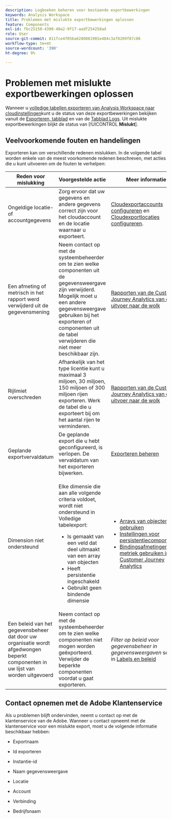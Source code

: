 ```yaml
---
description: Logboeken beheren voor bestaande exportbewerkingen
keywords: Analysis Workspace
title: Problemen met mislukte exportbewerkingen oplossen
feature: Components
exl-id: fbc25150-4390-40a2-9f17-aadf254258ad
role: User
source-git-commit: 811fce4f056a6280081901e484c3af8209f87c06
workflow-type: tm+mt
source-wordcount: '390'
ht-degree: 0%

---
```


# Problemen met mislukte exportbewerkingen oplossen

Wanneer u [volledige tabellen exporteren van Analysis Workspace naar cloudinstellingen](/help/analysis-workspace/export/export-cloud.md)kunt u de status van deze exportbewerkingen bekijken vanuit de [Exporteren, tabblad](/help/components/exports/manage-exports.md) en van de [Tabblad Logs](/help/components/exports/manage-export-logs.md). Uit mislukte exportbewerkingen blijkt de status van [!UICONTROL **Mislukt**].

## Veelvoorkomende fouten en handelingen

Exporteren kan om verschillende redenen mislukken. In de volgende tabel worden enkele van de meest voorkomende redenen beschreven, met acties die u kunt uitvoeren om de fouten te verhelpen:

| Reden voor mislukking | Voorgestelde actie | Meer informatie |
|---------|----------|---------|
| Ongeldige locatie- of accountgegevens | Zorg ervoor dat uw gegevens en andere gegevens correct zijn voor het cloudaccount en de locatie waarnaar u exporteert. | [Cloudexportaccounts configureren](/help/components/exports/cloud-export-accounts.md) en [Cloudexportlocaties configureren](/help/components/exports/cloud-export-locations.md). |
| Een afmeting of metrisch in het rapport werd verwijderd uit de gegevensmening | Neem contact op met de systeembeheerder om te zien welke componenten uit de gegevensweergave zijn verwijderd. Mogelijk moet u een andere gegevensweergave gebruiken bij het exporteren of componenten uit de tabel verwijderen die niet meer beschikbaar zijn. | [Rapporten van de Customer Journey Analytics van de uitvoer naar de wolk](/help/analysis-workspace/export/export-cloud.md) |
| Rijlimiet overschreden | Afhankelijk van het type licentie kunt u maximaal 3 miljoen, 30 miljoen, 150 miljoen of 300 miljoen rijen exporteren. Werk de tabel die u exporteert bij om het aantal rijen te verminderen. | [Rapporten van de Customer Journey Analytics van de uitvoer naar de wolk](/help/analysis-workspace/export/export-cloud.md) |
| Geplande exportvervaldatum | De geplande export die u hebt geconfigureerd, is verlopen. De vervaldatum van het exporteren bijwerken. | [Exporteren beheren](/help/components/exports/manage-exports.md) |
| Dimension niet ondersteund | <p>Elke dimensie die aan alle volgende criteria voldoet, wordt niet ondersteund in Volledige tabelexport:</p> <ul><li>Is gemaakt van een veld dat deel uitmaakt van een array van objecten</li><li>Heeft persistentie ingeschakeld<li>Gebruikt geen bindende dimensie</li> | <ul><li>[Arrays van objecten gebruiken](/help/use-cases/object-arrays.md)</li><li>[Instellingen voor persistentiecomponenten](/help/data-views/component-settings/persistence.md)<li>[Bindingsafmetingen en metriek gebruiken in Customer Journey Analytics](/help/use-cases/data-views/binding-dimensions-metrics.md)</li> |
| Een beleid van het gegevensbeheer dat door uw organisatie wordt afgedwongen beperkt componenten in uw lijst van worden uitgevoerd | Neem contact op met de systeembeheerder om te zien welke componenten niet mogen worden geëxporteerd. Verwijder de beperkte componenten voordat u gaat exporteren. | *Filter op beleid voor gegevensbeheer in gegevensweergaven* sectie in [Labels en beleid](/help/data-views/data-governance.md) |

## Contact opnemen met de Adobe Klantenservice

Als u problemen blijft ondervinden, neemt u contact op met de klantenservice van de Adobe. Wanneer u contact opneemt met de klantenservice voor een mislukte export, moet u de volgende informatie beschikbaar hebben:

* Exportnaam

* Id exporteren

* Instantie-id

* Naam gegevensweergave

* Locatie

* Account

* Verbinding

* Bedrijfsnaam
